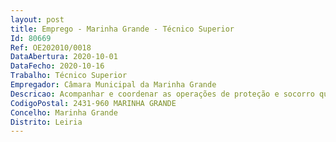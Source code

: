 ```yaml
--- 
layout: post
title: Emprego - Marinha Grande - Técnico Superior
Id: 80669
Ref: OE202010/0018
DataAbertura: 2020-10-01
DataFecho: 2020-10-16
Trabalho: Técnico Superior
Empregador: Câmara Municipal da Marinha Grande
Descricao: Acompanhar e coordenar as operações de proteção e socorro que ocorram no âmbito municipal  colaborar na elaboração dos planos prévios de intervenção com vista à articulação de meios face a cenários previsíveis  organizar reuniões periódicas de trabalho sobre matérias de âmbito exclusivamente operacional com os comandantes dos corpos de bombeiros  propor e executar os procedimentos necessários ao correto funcionamento da Comissão Municipal de Proteção Civil  colaborar nos procedimentos e na execução dos conteúdos necessários à revisão dos Planos Municipais de Emergência e de Defesa da Floresta Contra Incêndios  analisar as consequências dos riscos naturais, tecnológicos e sociais e propostas estratégicas de mitigação dos seus efeitos e consequências previsíveis  colaborar e acompanhar a elaboração e revisão de instrumentos de gestão territorial.
CodigoPostal: 2431-960 MARINHA GRANDE
Concelho: Marinha Grande
Distrito: Leiria
--- 
```

